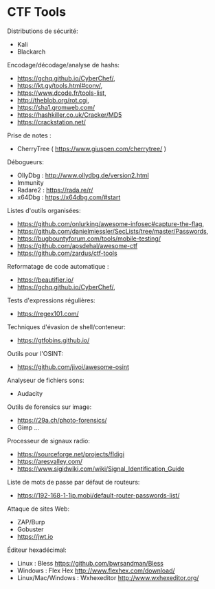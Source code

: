 # CTF Tools


Distributions de sécurité: 
* Kali
* Blackarch

  
Encodage/décodage/analyse de hashs: 
* https://gchq.github.io/CyberChef/, 
* https://kt.gy/tools.html#conv/, 
* https://www.dcode.fr/tools-list, 
* http://theblob.org/rot.cgi, 
* https://sha1.gromweb.com/
* https://hashkiller.co.uk/Cracker/MD5
* https://crackstation.net/

Prise de notes : 
* CherryTree ( https://www.giuspen.com/cherrytree/ )

Débogueurs: 
* OllyDbg : http://www.ollydbg.de/version2.html
* Immunity
* Radare2 : https://rada.re/r/
* x64Dbg : https://x64dbg.com/#start

Listes d'outils organisées: 
* https://github.com/onlurking/awesome-infosec#capture-the-flag, 
* https://github.com/danielmiessler/SecLists/tree/master/Passwords, 
* https://bugbountyforum.com/tools/mobile-testing/
* https://github.com/apsdehal/awesome-ctf
* https://github.com/zardus/ctf-tools


Reformatage de code automatique : 
* https://beautifier.io/
* https://gchq.github.io/CyberChef/, 

Tests d'expressions régulières: 
* https://regex101.com/

Techniques d'évasion de shell/conteneur: 
* https://gtfobins.github.io/

Outils pour l'OSINT: 
* https://github.com/jivoi/awesome-osint 

Analyseur de fichiers sons: 
* Audacity

Outils de forensics sur image: 
* https://29a.ch/photo-forensics/
* Gimp ...

Processeur de signaux radio: 
* https://sourceforge.net/projects/fldigi
* https://aresvalley.com/
* https://www.sigidwiki.com/wiki/Signal_Identification_Guide

Liste de mots de passe par défaut de routeurs: 
* https://192-168-1-1ip.mobi/default-router-passwords-list/

Attaque de sites Web: 
* ZAP/Burp
* Gobuster
* https://jwt.io

Éditeur hexadécimal: 
* Linux : Bless https://github.com/bwrsandman/Bless
* Windows : Flex Hex http://www.flexhex.com/download/
* Linux/Mac/Windows : Wxhexeditor http://www.wxhexeditor.org/
